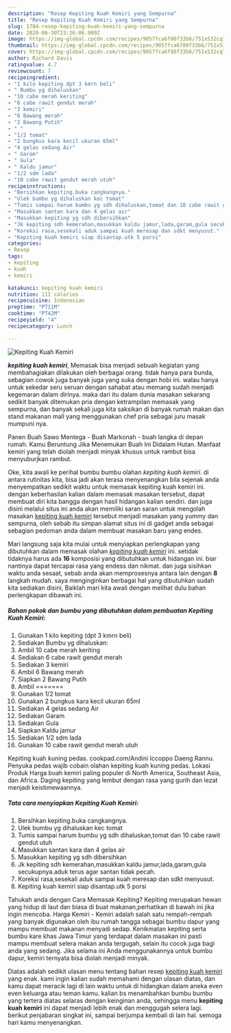 ```yaml
---
description: "Resep Kepiting Kuah Kemiri yang Sempurna"
title: "Resep Kepiting Kuah Kemiri yang Sempurna"
slug: 1784-resep-kepiting-kuah-kemiri-yang-sempurna
date: 2020-06-30T23:26:06.909Z
image: https://img-global.cpcdn.com/recipes/9057fca6f80f33b6/751x532cq70/kepiting-kuah-kemiri-foto-resep-utama.jpg
thumbnail: https://img-global.cpcdn.com/recipes/9057fca6f80f33b6/751x532cq70/kepiting-kuah-kemiri-foto-resep-utama.jpg
cover: https://img-global.cpcdn.com/recipes/9057fca6f80f33b6/751x532cq70/kepiting-kuah-kemiri-foto-resep-utama.jpg
author: Richard Davis
ratingvalue: 4.7
reviewcount: 7
recipeingredient:
- "1 kilo kepiting dpt 3 kmrn beli"
- " Bumbu yg dihaluskan"
- "10 cabe merah keriting"
- "6 cabe rawit gendut merah"
- "3 kemiri"
- "6 Bawang merah"
- "2 Bawang Putih"
- " "
- "1/2 tomat"
- "2 bungkus kara kecil ukuran 65ml"
- "4 gelas sedang Air"
- " Garam"
- " Gula"
- " Kaldu jamur"
- "1/2 sdm lada"
- "10 cabe rawit gendut merah utuh"
recipeinstructions:
- "Bersihkan kepiting.buka cangkangnya."
- "Ulek bumbu yg dihaluskan kec tomat"
- "Tumis sampai harum bumbu yg sdh dihaluskan,tomat dan 10 cabe rawit gendut utuh"
- "Masukkan santan kara dan 4 gelas air"
- "Masukkan kepiting yg sdh dibersihkan"
- "Jk kepiting sdh kemerahan,masukkan kaldu jamur,lada,garam,gula secukupnya.aduk terus agar santan tidak pecah."
- "Koreksi rasa,sesekali aduk sampai kuah meresap dan sdkt menyusut."
- "Kepiting kuah kemiri siap disantap.utk 5 porsi"
categories:
- Resep
tags:
- kepiting
- kuah
- kemiri

katakunci: kepiting kuah kemiri 
nutrition: 111 calories
recipecuisine: Indonesian
preptime: "PT11M"
cooktime: "PT42M"
recipeyield: "4"
recipecategory: Lunch

---
```



![Kepiting Kuah Kemiri](https://img-global.cpcdn.com/recipes/9057fca6f80f33b6/751x532cq70/kepiting-kuah-kemiri-foto-resep-utama.jpg)

<b><i>kepiting kuah kemiri</i></b>, Memasak bisa menjadi sebuah kegiatan yang membahagiakan dilakukan oleh berbagai orang. tidak hanya para bunda, sebagian cowok juga banyak juga yang suka dengan hobi ini. walau hanya untuk sekedar seru seruan dengan sahabat atau memang sudah menjadi kegemaran dalam dirinya. maka dari itu dalam dunia masakan sekarang sedikit banyak ditemukan pria dengan ketrampilan memasak yang sempurna, dan banyak sekali juga kita saksikan di banyak rumah makan dan stand makanan mall yang menggunakan chef pria sebagai juru masak mumpuni nya.

Panen Buah Sawo Mentega - Buah Markonah - buah langka di depan rumah. Kamu Beruntung Jika Menemukan Buah Ini Didalam Hutan. Manfaat kemiri yang telah diolah menjadi minyak khusus untuk rambut bisa menyuburjkan rambut.

Oke, kita awali ke perihal bumbu bumbu olahan <i>kepiting kuah kemiri</i>. di antara rutinitas kita, bisa jadi akan terasa menyenangkan bila sejenak anda menyempatkan sedikit waktu untuk memasak kepiting kuah kemiri ini. dengan keberhasilan kalian dalam memasak masakan tersebut, dapat membuat diri kita bangga dengan hasil hidangan kalian sendiri. dan juga disini melalui situs ini anda akan memiliki saran saran untuk mengolah masakan <u>kepiting kuah kemiri</u> tersebut menjadi masakan yang yummy dan sempurna, oleh sebab itu simpan alamat situs ini di gadget anda sebagai sebagian pedoman anda dalam membuat masakan baru yang endes.


Mari langsung saja kita mulai untuk menyiapkan perlengkapan yang dibutuhkan dalam memasak olahan <u><i>kepiting kuah kemiri</i></u> ini. setidak tidaknya harus ada <b>16</b> komposisi yang dibutuhkan untuk hidangan ini. biar nantinya dapat tercapai rasa yang endess dan nikmat. dan juga sisihkan waktu anda sesaat, sebab anda akan memprosesnya antara lain dengan <b>8</b> langkah mudah. saya menginginkan berbagai hal yang dibutuhkan sudah kita sediakan disini, Baiklah mari kita awali dengan melihat dulu bahan perlengkapan dibawah ini.

<!--inarticleads1-->

##### Bahan pokok dan bumbu yang dibutuhkan dalam pembuatan Kepiting Kuah Kemiri:

1. Gunakan 1 kilo kepiting (dpt 3 kmrn beli)
1. Sediakan  Bumbu yg dihaluskan:
1. Ambil 10 cabe merah keriting
1. Sediakan 6 cabe rawit gendut merah
1. Sediakan 3 kemiri
1. Ambil 6 Bawang merah
1. Siapkan 2 Bawang Putih
1. Ambil  =======
1. Gunakan 1/2 tomat
1. Gunakan 2 bungkus kara kecil ukuran 65ml
1. Sediakan 4 gelas sedang Air
1. Sediakan  Garam
1. Sediakan  Gula
1. Siapkan  Kaldu jamur
1. Sediakan 1/2 sdm lada
1. Gunakan 10 cabe rawit gendut merah utuh


Kepiting kuah kuning pedas. cookpad.com/Andini Iccoppo Daeng Rannu. Penyuka pedas wajib cobain olahan kepiting kuah kuning pedas. Lokasi Produk Harga buah kemiri paling populer di North America, Southeast Asia, dan Africa. Daging kepiting yang lembut dengan rasa yang gurih dan lezat menjadi keistimewaannya. 

<!--inarticleads2-->

##### Tata cara menyiapkan Kepiting Kuah Kemiri:

1. Bersihkan kepiting.buka cangkangnya.
1. Ulek bumbu yg dihaluskan kec tomat
1. Tumis sampai harum bumbu yg sdh dihaluskan,tomat dan 10 cabe rawit gendut utuh
1. Masukkan santan kara dan 4 gelas air
1. Masukkan kepiting yg sdh dibersihkan
1. Jk kepiting sdh kemerahan,masukkan kaldu jamur,lada,garam,gula secukupnya.aduk terus agar santan tidak pecah.
1. Koreksi rasa,sesekali aduk sampai kuah meresap dan sdkt menyusut.
1. Kepiting kuah kemiri siap disantap.utk 5 porsi


Tahukah anda dengan Cara Memasak Kepiting? Kepiting merupakan hewan yang hidup di laut dan biasa di buat makanan,perhatikan di bawah ini jika ingin mencoba. Harga Kemiri - Kemiri adalah salah satu rempah-rempah yang banyak digunakan oleh ibu rumah tangga sebagai bumbu dapur yang mampu membuat makanan menyadi sedap. Kenikmatan kepiting serta bumbu kare khas Jawa Timur yang terdapat dalam masakan ini pasti mampu membuat selera makan anda tergugah, selain itu cocok juga bagi anda yang sedang. Jika selama ini Anda menggunakannya untuk bumbu dapur, kemiri ternyata bisa diolah menjadi minyak. 

Diatas adalah sedikit ulasan menu tentang bahan resep <u>kepiting kuah kemiri</u> yang enak. kami ingin kalian sudah memahami dengan ulasan diatas, dan kamu dapat meracik lagi di lain waktu untuk di hidangkan dalam aneka even even keluarga atau teman kamu. kalian bs menambahkan bumbu bumbu yang tertera diatas selaras dengan keinginan anda, sehingga menu <b>kepiting kuah kemiri</b> ini dapat menjadi lebih enak dan menggugah selera lagi. berikut penjabaran singkat ini, sampai berjumpa kembali di lain hal. semoga hari kamu menyenangkan.
